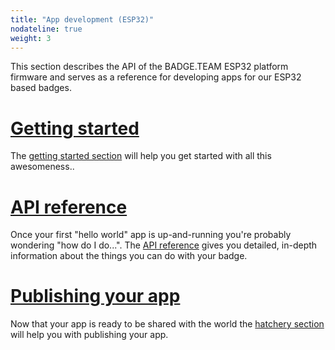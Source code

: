 ```yaml
---
title: "App development (ESP32)"
nodateline: true
weight: 3
---
```


This section describes the API of the BADGE.TEAM ESP32 platform firmware and serves as a reference for developing apps for our ESP32 based badges.

# [<i class="fa fa-question-circle" aria-hidden="true"></i> Getting started](getting-started)
The [getting started section](getting-started) will help you get started with all this awesomeness..

# [<i class="fa fa-book" aria-hidden="true"></i> API reference](api-reference)
Once your first "hello world" app is up-and-running you're probably wondering "how do I do...". The [API reference](api-reference) gives you detailed, in-depth information about the things you can do with your badge.

# [<i class="fa fa-upload" aria-hidden="true"></i> Publishing your app](/hatchery)
Now that your app is ready to be shared with the world the [hatchery section](/hatchery) will help you with publishing your app.
